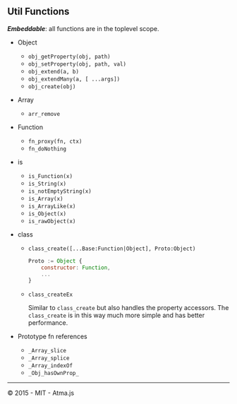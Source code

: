 Util Functions
----

_**Embeddable**_: all functions are in the toplevel scope.

- Object
	- `obj_getProperty(obj, path)`
	- `obj_setProperty(obj, path, val)`
	- `obj_extend(a, b)`
	- `obj_extendMany(a, [ ...args])`
	- `obj_create(obj)`
- Array
	- `arr_remove`
- Function
	- `fn_proxy(fn, ctx)`
	- `fn_doNothing`
- is
	- `is_Function(x)`
	- `is_String(x)`
	- `is_notEmptyString(x)`
	- `is_Array(x)`
	- `is_ArrayLike(x)`
	- `is_Object(x)`
	- `is_rawObject(x)`

- class
	- `class_create([...Base:Function|Object], Proto:Object)`
	
		```javascript
		Proto := Object {
			constructor: Function,
			...
		}
		```
		
	- `class_createEx`
		
		Similar to `class_create` but also handles the property accessors. The `class_create` is in this way much more simple and has better performance.
	
- Prototype fn references
	- `_Array_slice`
	- `_Array_splice`
	- `_Array_indexOf`
	- `_Obj_hasOwnProp_`

----

:copyright: 2015 - MIT - Atma.js